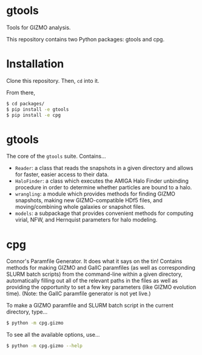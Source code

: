 # gtools

Tools for GIZMO analysis.

This repository contains two Python packages: gtools and cpg.

# Installation

Clone this repository. Then, `cd` into it.

From there,
```bash
$ cd packages/
$ pip install -e gtools
$ pip install -e cpg
```

# gtools

The core of the `gtools` suite. Contains...
- `Reader`: a class that reads the snapshots in a given directory and allows for
  faster, easier access to their data.
- `HaloFinder`: a class which executes the AMIGA Halo Finder unbinding procedure
  in order to determine whether particles are bound to a halo.
- `wrangling`: a module which provides methods for finding GIZMO snapshots,
  making new GIZMO-compatible HDf5 files, and moving/combining whole
  galaxies or snapshot files.
- `models`: a subpackage that provides convenient methods for computing virial,
  NFW, and Hernquist parameters for halo modeling.

# cpg

Connor's Paramfile Generator. It does what it says on the tin! Contains methods
for making GIZMO and GalIC paramfiles (as well as corresponding SLURM batch
scripts) from the command-line within a given directory, automatically filling
out all of the relevant paths in the files as well as providing the opportunity
to set a few key parameters (like GIZMO evolution time). (Note: the GalIC
paramfile generator is not yet live.)

To make a GIZMO paramfile and SLURM batch script in the current directory,
type...
```bash
$ python -m cpg.gizmo
```

To see all the available options, use...
```bash
$ python -m cpg.gizmo --help
```
